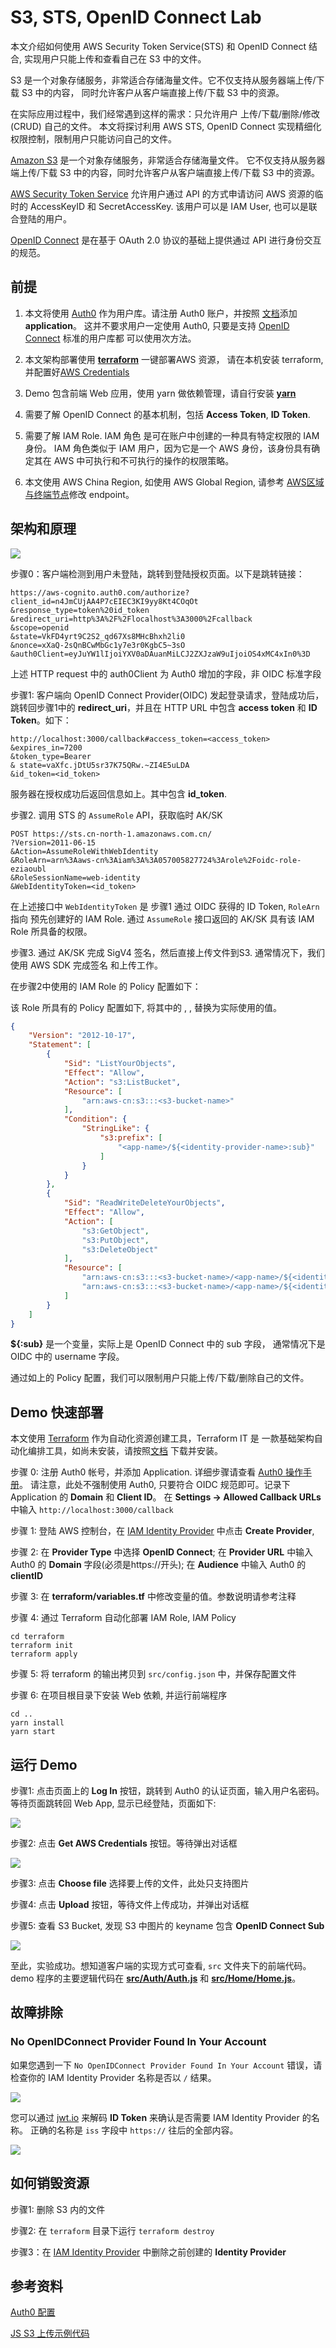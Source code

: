 # S3, STS, OpenID Connect Lab

本文介绍如何使用 AWS Security Token Service(STS) 和 OpenID Connect 结合, 
实现用户只能上传和查看自己在 S3 中的文件。

S3 是一个对象存储服务，非常适合存储海量文件。它不仅支持从服务器端上传/下载 S3 中的内容，
同时允许客户从客户端直接上传/下载 S3 中的资源。

在实际应用过程中，我们经常遇到这样的需求：只允许用户 上传/下载/删除/修改(CRUD) 自己的文件。
本文将探讨利用 AWS STS, OpenID Connect 实现精细化权限控制，限制用户只能访问自己的文件。


[Amazon S3](https://aws.amazon.com/s3/) 是一个对象存储服务，非常适合存储海量文件。
它不仅支持从服务器端上传/下载 S3 中的内容，同时允许客户从客户端直接上传/下载 S3 中的资源。

[AWS Security Token Service](https://docs.aws.amazon.com/STS/latest/APIReference/Welcome.html) 
允许用户通过 API 的方式申请访问 AWS 资源的临时的 AccessKeyID 和 SecretAccessKey. 该用户可以是 IAM User,
也可以是联合登陆的用户。

[OpenID Connect](https://openid.net/connect/) 是在基于 OAuth 2.0 协议的基础上提供通过 API 
进行身份交互的规范。

## 前提

1. 本文将使用 [Auth0](https://auth0.com) 作为用户库。请注册 Auth0 账户，并按照
[文档](https://auth0.com/docs/dashboard/guides/applications/register-app-spa)添加 **application**。 
这并不要求用户一定使用 Auth0, 只要是支持 [OpenID Connect](https://openid.net/connect/) 标准的用户库都
可以使用次方法。

2. 本文架构部署使用 [**terraform**](https://www.terraform.io/) 一键部署AWS 资源，
请在本机安装 terraform, 并配置好[AWS Credentials](https://docs.aws.amazon.com/cli/latest/userguide/cli-configure-files.html)

3. Demo 包含前端 Web 应用，使用 yarn 做依赖管理，请自行安装 [**yarn**](https://yarnpkg.com/en/)

4. 需要了解 OpenID Connect 的基本机制，包括 **Access Token**, **ID Token**.

5. 需要了解 IAM Role. IAM 角色 是可在账户中创建的一种具有特定权限的 IAM 身份。
IAM 角色类似于 IAM 用户，因为它是一个 AWS 身份，该身份具有确定其在 AWS 中可执行和不可执行的操作的权限策略。

6. 本文使用 AWS China Region, 如使用 AWS Global Region, 请参考
[AWS区域与终端节点](https://docs.aws.amazon.com/zh_cn/general/latest/gr/rande.html)修改 endpoint。


## 架构和原理

![](doc/arch.jpg)


步骤0：客户端检测到用户未登陆，跳转到登陆授权页面。以下是跳转链接：

```http request
https://aws-cognito.auth0.com/authorize?client_id=n4JmCUjAA4P7cEIEC3KI9yy8Kt4COqOt
&response_type=token%20id_token
&redirect_uri=http%3A%2F%2Flocalhost%3A3000%2Fcallback
&scope=openid
&state=VkFD4yrt9C2S2_qd67Xs8MHcBhxh2li0
&nonce=xXaQ-2sQnBCwMbGc1y7e3r0KgbC5~3sO
&auth0Client=eyJuYW1lIjoiYXV0aDAuanMiLCJ2ZXJzaW9uIjoiOS4xMC4xIn0%3D
```

上述 HTTP request 中的 auth0Client 为 Auth0 增加的字段，非 OIDC 标准字段


步骤1: 客户端向 OpenID Connect Provider(OIDC) 发起登录请求，登陆成功后，跳转回步骤1中的 
**redirect_uri**，并且在 HTTP URL 中包含 **access token** 和 **ID Token**。如下：

```http request
http://localhost:3000/callback#access_token=<access_token>
&expires_in=7200
&token_type=Bearer
& state=vaXfc.jDtU5sr37K75QRw.~ZI4E5uLDA
&id_token=<id_token>
```

服务器在授权成功后返回信息如上。其中包含 **id_token**.

步骤2. 调用 STS 的 `AssumeRole` API，获取临时 AK/SK

```shell
POST https://sts.cn-north-1.amazonaws.com.cn/
?Version=2011-06-15
&Action=AssumeRoleWithWebIdentity
&RoleArn=arn%3Aaws-cn%3Aiam%3A%3A057005827724%3Arole%2Foidc-role-eziaoubl
&RoleSessionName=web-identity
&WebIdentityToken=<id_token>
```

在上述接口中 `WebIdentityToken` 是 步骤1 通过 OIDC 获得的 ID Token, `RoleArn` 指向
预先创建好的 IAM Role. 通过 `AssumeRole` 接口返回的 AK/SK 具有该 IAM Role 所具备的权限。


步骤3. 通过 AK/SK 完成 SigV4 签名，然后直接上传文件到S3. 通常情况下，我们使用 AWS SDK 完成签名
和上传工作。


在步骤2中使用的 IAM Role 的 Policy 配置如下：

该 Role 所具有的 Policy 配置如下, 将其中的 **<s3-bucket-name>**, **<app-name>**, 
**<identity-provider-name>** 替换为实际使用的值。


```json
{
    "Version": "2012-10-17",
    "Statement": [
        {
            "Sid": "ListYourObjects",
            "Effect": "Allow",
            "Action": "s3:ListBucket",
            "Resource": [
                "arn:aws-cn:s3:::<s3-bucket-name>"
            ],
            "Condition": {
                "StringLike": {
                    "s3:prefix": [
                        "<app-name>/${<identity-provider-name>:sub}"
                    ]
                }
            }
        },
        {
            "Sid": "ReadWriteDeleteYourObjects",
            "Effect": "Allow",
            "Action": [
                "s3:GetObject",
                "s3:PutObject",
                "s3:DeleteObject"
            ],
            "Resource": [
                "arn:aws-cn:s3:::<s3-bucket-name>/<app-name>/${<identity-provider-name>:sub}",
                "arn:aws-cn:s3:::<s3-bucket-name>/<app-name>/${<identity-provider-name>:sub}/*"
            ]
        }
    ]
}
```

**${<identity-provider-name>:sub}** 是一个变量，实际上是 OpenID Connect 中的 sub 字段，
通常情况下是 OIDC 中的 username 字段。

通过如上的 Policy 配置，我们可以限制用户只能上传/下载/删除自己的文件。


## Demo 快速部署

本文使用 [Terraform](https://www.terraform.io/) 作为自动化资源创建工具，Terraform IT 是
一款基础架构自动化编排工具，如尚未安装，请按照[文档](https://learn.hashicorp.com/terraform/getting-started/install)
下载并安装。

步骤 0: 注册 Auth0 帐号，并添加 Application. 详细步骤请查看 [Auth0 操作手册](https://auth0.com/docs/dashboard/guides/applications/register-app-spa)。
请注意，此处不强制使用 Auth0, 只要符合 OIDC 规范即可。记录下 Application 的 **Domain** 和 **Client ID**。
在 **Settings -> Allowed Callback URLs** 中输入 `http://localhost:3000/callback`

步骤 1: 登陆 AWS 控制台，在 [IAM Identity Provider](https://console.amazonaws.cn/iam/home#/providers) 
中点击 **Create Provider**,

步骤 2: 在 **Provider Type** 中选择 **OpenID Connect**; 在 **Provider URL** 中输入 
Auth0 的 **Domain** 字段(必须是https://开头); 在 **Audience** 中输入 Auth0 的 **clientID**

步骤 3: 在 **terraform/variables.tf** 中修改变量的值。参数说明请参考注释

步骤 4: 通过 Terraform 自动化部署 IAM Role, IAM Policy
```shell
cd terraform
terraform init
terraform apply
```

步骤 5: 将 terraform 的输出拷贝到 `src/config.json` 中，并保存配置文件

步骤 6: 在项目根目录下安装 Web 依赖, 并运行前端程序 
```shell
cd ..
yarn install
yarn start
```

## 运行 Demo

步骤1: 点击页面上的 **Log In**  按钮，跳转到 Auth0 的认证页面，输入用户名密码。
等待页面跳转回 Web App, 显示已经登陆，页面如下:

![](doc/screen1.png)

步骤2: 点击 **Get AWS Credentials** 按钮。等待弹出对话框

![](doc/screen2.png)

步骤3: 点击 **Choose file** 选择要上传的文件，此处只支持图片

步骤4: 点击 **Upload** 按钮，等待文件上传成功，并弹出对话框

步骤5: 查看 S3 Bucket, 发现 S3 中图片的 keyname 包含 **OpenID Connect Sub**

![](doc/screen3.png)

至此，实验成功。想知道客户端的实现方式可查看, `src` 文件夹下的前端代码。
demo 程序的主要逻辑代码在 [**src/Auth/Auth.js**](src/Auth/Auth.js) 和 [**src/Home/Home.js**](src/Home/Home.js)。


## 故障排除

### No OpenIDConnect Provider Found In Your Account

如果您遇到一下 `No OpenIDConnect Provider Found In Your Account` 错误，请检查你的 IAM Identity Provider
名称是否以 `/` 结果。

![](doc/error.png)

您可以通过 [jwt.io](https://jwt.io/) 来解码 **ID Token** 来确认是否需要 IAM Identity Provider 
的名称。 正确的名称是 `iss` 字段中 `https://` 往后的全部内容。

![](doc/jwt.png)



## 如何销毁资源

步骤1: 删除 S3 内的文件

步骤2: 在 `terraform` 目录下运行 `terraform destroy`

步骤3：在 [IAM Identity Provider](https://console.amazonaws.cn/iam/home#/providers) 
中删除之前创建的 **Identity Provider**


## 参考资料


[Auth0 配置](https://auth0.com/docs/integrations/integrating-auth0-amazon-cognito-mobile-apps)

[JS S3 上传示例代码](https://docs.aws.amazon.com/cognito/latest/developerguide/getting-credentials.html#getting-credentials-1.javascript
)
